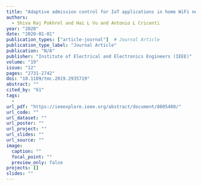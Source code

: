 ```yaml
---
title: "Adaptive admission control for IoT applications in home WiFi networks"
authors:
  - Shiva Raj Pokhrel and Hai L Vu and Antonio L Cricenti
year: "2020"
date: "2020-01-01"
publication_types: ["article-journal"]  # Journal Article
publication_type_label: "Journal Article"
publication: "N/A"
publisher: "Institute of Electrical and Electronics Engineers (IEEE)"
volume: "19"
issue: "12"
pages: "2731-2742"
doi: "10.1109/tmc.2019.2935719"
abstract: ""
cited_by: "61"
tags:
  - 
url_pdf: "https://ieeexplore.ieee.org/abstract/document/8805400/"
url_code: ""
url_dataset: ""
url_poster: ""
url_project: ""
url_slides: ""
url_source: ""
image:
  caption: ""
  focal_point: ""
  preview_only: false
projects: []
slides: ""
---
```

